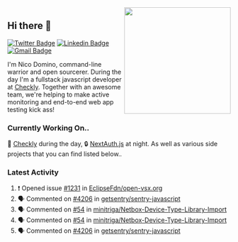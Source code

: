 <img align="right" src="https://user-images.githubusercontent.com/7415984/172472491-91b16eac-fa22-4ecf-92df-d687139fd1f9.gif" width="240" />

## Hi there 👋

[![Twitter Badge](https://img.shields.io/badge/-@ndom91-1ca0f1?style=flat-square&labelColor=1ca0f1&logo=twitter&logoColor=white&link=https://twitter.com/ndom91)](https://twitter.com/ndom91) [![Linkedin Badge](https://img.shields.io/badge/-ndom91-blue?style=flat-square&logo=Linkedin&logoColor=white&link=https://www.linkedin.com/in/ndom91/)](https://www.linkedin.com/in/ndom91/) [![Gmail Badge](https://img.shields.io/badge/-yo@ndo.dev-c14438?style=flat-square&logo=mail.ru&logoColor=white&link=mailto:yo@ndo.dev)](mailto:yo@ndo.dev)

I'm Nico Domino, command-line warrior and open sourcerer. During the day I'm a fullstack javascript developer at [Checkly](https://checklyhq.com). Together with an awesome team, we're helping to make active monitoring and end-to-end web app testing kick ass!

### Currently Working On..

🦝 [Checkly](https://checklyhq.com) during the day, 🔒 [NextAuth.js](https://github.com/nextauthjs/next-auth) at night. As well as various side projects that you can find listed below..

<!--START_SECTION_PROFILE_VIEWS:readme-info-->
<!--END_SECTION_PROFILE_VIEWS:readme-info-->

<!--START_SECTION_DAILY_COMMIT:readme-info-->
<!--END_SECTION_DAILY_COMMIT:readme-info-->

<!--START_SECTION_WEEKLY_COMMIT:readme-info-->
<!--END_SECTION_WEEKLY_COMMIT:readme-info-->

### Latest Activity

<!--START_SECTION:activity-->
1. ❗️ Opened issue [#1231](https://github.com/EclipseFdn/open-vsx.org/issues/1231) in [EclipseFdn/open-vsx.org](https://github.com/EclipseFdn/open-vsx.org)
2. 🗣 Commented on [#4206](https://github.com/getsentry/sentry-javascript/issues/4206) in [getsentry/sentry-javascript](https://github.com/getsentry/sentry-javascript)
3. 🗣 Commented on [#54](https://github.com/minitriga/Netbox-Device-Type-Library-Import/issues/54) in [minitriga/Netbox-Device-Type-Library-Import](https://github.com/minitriga/Netbox-Device-Type-Library-Import)
4. 🗣 Commented on [#54](https://github.com/minitriga/Netbox-Device-Type-Library-Import/issues/54) in [minitriga/Netbox-Device-Type-Library-Import](https://github.com/minitriga/Netbox-Device-Type-Library-Import)
5. 🗣 Commented on [#4206](https://github.com/getsentry/sentry-javascript/issues/4206) in [getsentry/sentry-javascript](https://github.com/getsentry/sentry-javascript)
<!--END_SECTION:activity-->
